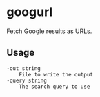 # googurl
Fetch Google results as URLs.

## Usage
```
-out string
    File to write the output
-query string
    The search query to use
```
